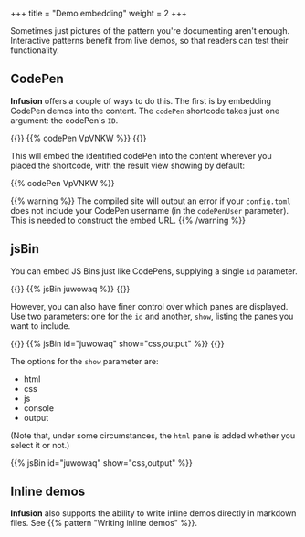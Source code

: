 +++
title = "Demo embedding"
weight = 2
+++

Sometimes just pictures of the pattern you're documenting aren't enough. Interactive patterns benefit from live demos, so that readers can test their functionality.

## CodePen

**Infusion** offers a couple of ways to do this. The first is by embedding CodePen demos into the content. The `codePen` shortcode takes just one argument: the codePen's `ID`.

{{<codeBlock>}}
&#x7b;{% codePen VpVNKW %}}
{{</codeBlock>}}

This will embed the identified codePen into the content wherever you placed the shortcode, with the result view showing by default:

{{% codePen VpVNKW %}}

{{% warning %}}
The compiled site will output an error if your `config.toml` does not include your CodePen username (in the  `codePenUser` parameter). This is needed to construct the embed URL.
{{% /warning %}}

## jsBin

You can embed JS Bins just like CodePens, supplying a single `id` parameter.

{{<codeBlock>}}
&#x7b;{% jsBin juwowaq %}}
{{</codeBlock>}}

However, you can also have finer control over which panes are displayed. Use two parameters: one for the `id` and another, `show`,  listing the panes you want to include.

{{<codeBlock>}}
&#x7b;{% jsBin id="juwowaq" show="css,output" %}}
{{</codeBlock>}}

The options for the `show` parameter are:

* html
* css
* js
* console
* output

(Note that, under some circumstances, the `html` pane is added whether you select it or not.)

{{% jsBin id="juwowaq" show="css,output" %}}


## Inline demos

**Infusion** also supports the ability to write inline demos directly in markdown files. See {{% pattern "Writing inline demos" %}}.
